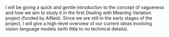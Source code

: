  I will be giving a quick and gentle introduction to the concept of vagueness and how we aim to study it in the first Dealing with Meaning Variation project (funded by AiNed). Since we are still in the early stages of the project, I will give a high-level overview of our current ideas involving vision-language models (with little to no technical details).
